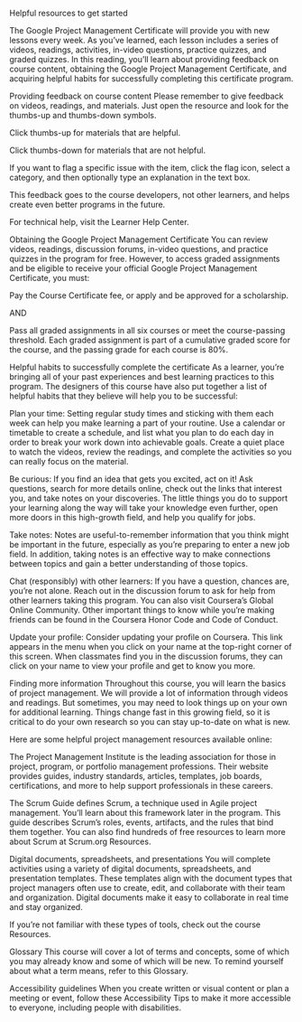 Helpful resources to get started

The Google Project Management Certificate will provide you with new lessons every week. As you’ve learned, each lesson includes a series of videos, readings, activities, in-video questions, practice quizzes, and graded quizzes. In this reading, you’ll learn about providing feedback on course content, obtaining the Google Project Management Certificate, and acquiring helpful habits for successfully completing this certificate program. 


Providing feedback on course content
Please remember to give feedback on videos, readings, and materials. Just open the resource and look for the thumbs-up and thumbs-down symbols. 

Click thumbs-up for materials that are helpful. 

Click thumbs-down for materials that are not helpful.

If you want to flag a specific issue with the item, click the flag icon, select a category, and then optionally type an explanation in the text box.

This feedback goes to the course developers, not other learners, and helps create even better programs in the future. 

For technical help, visit the Learner Help Center. 

Obtaining the Google Project Management Certificate
You can review videos, readings, discussion forums, in-video questions, and practice quizzes in the program for free. However, to access graded assignments and be eligible to receive your official Google Project Management Certificate, you must:

Pay the Course Certificate fee, or apply and be approved for a scholarship.

AND

Pass all graded assignments in all six courses or meet the course-passing threshold. Each graded assignment is part of a cumulative graded score for the course, and the passing grade for each course is 80%. 

Helpful habits to successfully complete the certificate
As a learner, you’re bringing all of your past experiences and best learning practices to this program. The designers of this course have also put together a list of helpful habits that they believe will help you to be successful: 

Plan your time: Setting regular study times and sticking with them each week can help you make learning a part of your routine. Use a calendar or timetable to create a schedule, and list what you plan to do each day in order to break your work down into achievable goals. Create a quiet place to watch the videos, review the readings, and complete the activities so you can really focus on the material.

Be curious: If you find an idea that gets you excited, act on it! Ask questions, search for more details online, check out the links that interest you, and take notes on your discoveries. The little things you do to support your learning along the way will take your knowledge even further, open more doors in this high-growth field, and help you qualify for jobs. 

Take notes: Notes are useful-to-remember information that you think might be important in the future, especially as you’re preparing to enter a new job field. In addition, taking notes is an effective way to make connections between topics and gain a better understanding of those topics.

Chat (responsibly) with other learners: If you have a question, chances are, you’re not alone. Reach out in the discussion forum to ask for help from other learners taking this program. You can also visit Coursera’s Global Online Community. Other important things to know while you’re making friends can be found in the Coursera Honor Code and Code of Conduct.

Update your profile: Consider updating your profile on Coursera. This link appears in the menu when you click on your name at the top-right corner of this screen. When classmates find you in the discussion forums, they can click on your name to view your profile and get to know you more.

Finding more information
Throughout this course, you will learn the basics of project management. We will provide a lot of information through videos and readings. But sometimes, you may need to look things up on your own for additional learning. Things change fast in this growing field, so it is critical to do your own research so you can stay up-to-date on what is new. 

Here are some helpful project management resources available online:

The Project Management Institute is the leading association for those in project, program, or portfolio management professions. Their website provides guides, industry standards, articles, templates, job boards, certifications, and more to help support professionals in these careers.

The Scrum Guide defines Scrum, a technique used in Agile project management. You’ll learn about this framework later in the program. This guide describes Scrum’s roles, events, artifacts, and the rules that bind them together. You can also find hundreds of free resources to learn more about Scrum at Scrum.org Resources.

Digital documents, spreadsheets, and presentations 
You will complete activities using a variety of digital documents, spreadsheets, and presentation templates. These templates align with the document types that project managers often use to create, edit, and collaborate with their team and organization. Digital documents make it easy to collaborate in real time and stay organized.

If you’re not familiar with these types of tools, check out the course Resources. 

Glossary
This course will cover a lot of terms and concepts, some of which you may already know and some of which will be new. To remind yourself about what a term means, refer to this Glossary.

Accessibility guidelines
When you create written or visual content or plan a meeting or event, follow these Accessibility Tips to make it more accessible to everyone, including people with disabilities.

